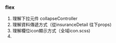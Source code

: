 ### flex


1. 理解下拉元件 collapseController
2. 理解資料傳遞方式（從insuranceDetail 往下props)
3. 理解欄位icon顯示方式（全域icon.scss)
4. 